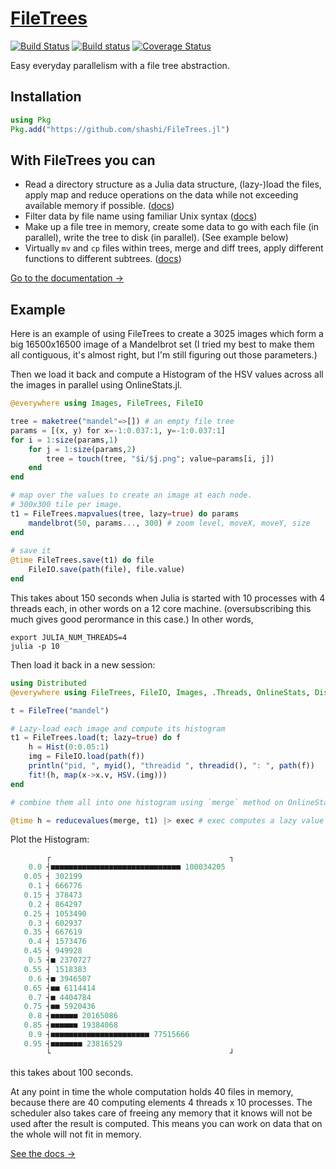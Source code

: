 # <a href="http://shashi.biz/FileTrees.jl">FileTrees</a>

[![Build Status](https://travis-ci.org/shashi/FileTrees.jl.svg?branch=master)](https://travis-ci.org/shashi/FileTrees.jl) [![Build status](https://ci.appveyor.com/api/projects/status/6sei8e7et721usx6?svg=true)](https://ci.appveyor.com/project/shashi/filetrees-jl)
 [![Coverage Status](https://coveralls.io/repos/github/shashi/FileTrees.jl/badge.svg?branch=master)](https://coveralls.io/github/shashi/FileTrees.jl?branch=master)
 
Easy everyday parallelism with a file tree abstraction.

## Installation

```julia
using Pkg
Pkg.add("https://github.com/shashi/FileTrees.jl")
```

## With FileTrees you can

- Read a directory structure as a Julia data structure, (lazy-)load the files, apply map and reduce operations on the data while not exceeding available memory if possible. ([docs](http://shashi.biz/FileTrees.jl/values/))
- Filter data by file name using familiar Unix syntax ([docs](http://shashi.biz/FileTrees.jl/patterns/))
- Make up a file tree in memory, create some data to go with each file (in parallel), write the tree to disk (in parallel). (See example below)
- Virtually `mv` and `cp` files within trees, merge and diff trees, apply different functions to different subtrees. ([docs](http://shashi.biz/FileTrees.jl/tree-manipulation/))

[Go to the documentation &rarr;](http://shashi.biz/FileTrees.jl)

## Example

Here is an example of using FileTrees to create a 3025 images which form a big 16500x16500 image of a Mandelbrot set (I tried my best to make them all contiguous, it's almost right, but I'm still figuring out those parameters.)

Then we load it back and compute a Histogram of the HSV values across all the images in parallel using OnlineStats.jl.

```julia
@everywhere using Images, FileTrees, FileIO

tree = maketree("mandel"=>[]) # an empty file tree
params = [(x, y) for x=-1:0.037:1, y=-1:0.037:1]
for i = 1:size(params,1)
    for j = 1:size(params,2)
        tree = touch(tree, "$i/$j.png"; value=params[i, j])
    end
end

# map over the values to create an image at each node.
# 300x300 tile per image.
t1 = FileTrees.mapvalues(tree, lazy=true) do params
    mandelbrot(50, params..., 300) # zoom level, moveX, moveY, size
end
 
# save it
@time FileTrees.save(t1) do file
    FileIO.save(path(file), file.value)
end
```
This takes about 150 seconds when Julia is started with 10 processes with 4 threads each, in other words on a 12 core machine. (oversubscribing this much gives good perormance in this case.)
 In other words,
```
export JULIA_NUM_THREADS=4
julia -p 10
```

Then load it back in a new session:

```julia
using Distributed
@everywhere using FileTrees, FileIO, Images, .Threads, OnlineStats, Distributed

t = FileTree("mandel")

# Lazy-load each image and compute its histogram
t1 = FileTrees.load(t; lazy=true) do f
    h = Hist(0:0.05:1)
    img = FileIO.load(path(f))
    println("pid, ", myid(), "threadid ", threadid(), ": ", path(f))
    fit!(h, map(x->x.v, HSV.(img)))
end

# combine them all into one histogram using `merge` method on OnlineStats

@time h = reducevalues(merge, t1) |> exec # exec computes a lazy value
```
Plot the Histogram:

```julia
        ┌                                        ┐ 
    0.0 ┤■■■■■■■■■■■■■■■■■■■■■■■■■■■■■ 100034205   
   0.05 ┤ 302199                                   
    0.1 ┤ 666776                                   
   0.15 ┤ 378473                                   
    0.2 ┤ 864297                                   
   0.25 ┤ 1053490                                  
    0.3 ┤ 602937                                   
   0.35 ┤ 667619                                   
    0.4 ┤ 1573476                                  
   0.45 ┤ 949928                                   
    0.5 ┤■ 2370727                                 
   0.55 ┤ 1518383                                  
    0.6 ┤■ 3946507                                 
   0.65 ┤■■ 6114414                                
    0.7 ┤■ 4404784                                 
   0.75 ┤■■ 5920436                                
    0.8 ┤■■■■■■ 20165086                           
   0.85 ┤■■■■■■ 19384068                           
    0.9 ┤■■■■■■■■■■■■■■■■■■■■■■ 77515666           
   0.95 ┤■■■■■■■ 23816529                          
        └                                        ┘ 

```
this takes about 100 seconds.

At any point in time the whole computation holds 40 files in memory, because there are 40 computing elements 4 threads x 10 processes. The scheduler also takes care of freeing any memory that it knows will not be used after the result is computed. This means you can work on data that on the whole will not fit in memory.

<a href="https://shashi.github.io/FileTrees.jl">See the docs &rarr;</a>
